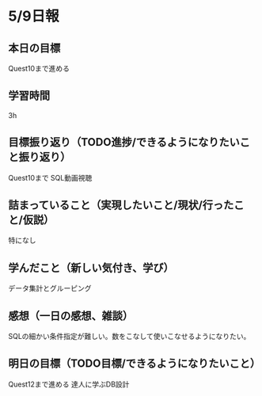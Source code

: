 # 5/9日報
## 本日の目標
Quest10まで進める
## 学習時間
3h
## 目標振り返り（TODO進捗/できるようになりたいこと振り返り）
Quest10まで
SQL動画視聴
## 詰まっていること（実現したいこと/現状/行ったこと/仮説）
特になし
## 学んだこと（新しい気付き、学び）
データ集計とグルーピング
## 感想（一日の感想、雑談）
SQLの細かい条件指定が難しい。数をこなして使いこなせるようになりたい。
## 明日の目標（TODO目標/できるようになりたいこと）
Quest12まで進める
達人に学ぶDB設計
